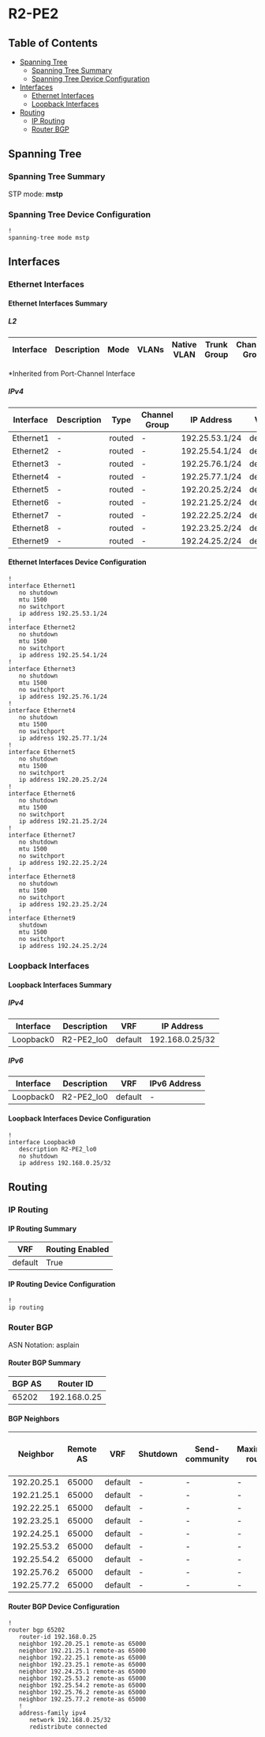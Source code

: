 # R2-PE2

## Table of Contents

- [Spanning Tree](#spanning-tree)
  - [Spanning Tree Summary](#spanning-tree-summary)
  - [Spanning Tree Device Configuration](#spanning-tree-device-configuration)
- [Interfaces](#interfaces)
  - [Ethernet Interfaces](#ethernet-interfaces)
  - [Loopback Interfaces](#loopback-interfaces)
- [Routing](#routing)
  - [IP Routing](#ip-routing)
  - [Router BGP](#router-bgp)

## Spanning Tree

### Spanning Tree Summary

STP mode: **mstp**

### Spanning Tree Device Configuration

```eos
!
spanning-tree mode mstp
```

## Interfaces

### Ethernet Interfaces

#### Ethernet Interfaces Summary

##### L2

| Interface | Description | Mode | VLANs | Native VLAN | Trunk Group | Channel-Group |
| --------- | ----------- | ---- | ----- | ----------- | ----------- | ------------- |

*Inherited from Port-Channel Interface

##### IPv4

| Interface | Description | Type | Channel Group | IP Address | VRF |  MTU | Shutdown | ACL In | ACL Out |
| --------- | ----------- | -----| ------------- | ---------- | ----| ---- | -------- | ------ | ------- |
| Ethernet1 | - | routed | - | 192.25.53.1/24 | default | 1500 | False | - | - |
| Ethernet2 | - | routed | - | 192.25.54.1/24 | default | 1500 | False | - | - |
| Ethernet3 | - | routed | - | 192.25.76.1/24 | default | 1500 | False | - | - |
| Ethernet4 | - | routed | - | 192.25.77.1/24 | default | 1500 | False | - | - |
| Ethernet5 | - | routed | - | 192.20.25.2/24 | default | 1500 | False | - | - |
| Ethernet6 | - | routed | - | 192.21.25.2/24 | default | 1500 | False | - | - |
| Ethernet7 | - | routed | - | 192.22.25.2/24 | default | 1500 | False | - | - |
| Ethernet8 | - | routed | - | 192.23.25.2/24 | default | 1500 | False | - | - |
| Ethernet9 | - | routed | - | 192.24.25.2/24 | default | 1500 | True | - | - |

#### Ethernet Interfaces Device Configuration

```eos
!
interface Ethernet1
   no shutdown
   mtu 1500
   no switchport
   ip address 192.25.53.1/24
!
interface Ethernet2
   no shutdown
   mtu 1500
   no switchport
   ip address 192.25.54.1/24
!
interface Ethernet3
   no shutdown
   mtu 1500
   no switchport
   ip address 192.25.76.1/24
!
interface Ethernet4
   no shutdown
   mtu 1500
   no switchport
   ip address 192.25.77.1/24
!
interface Ethernet5
   no shutdown
   mtu 1500
   no switchport
   ip address 192.20.25.2/24
!
interface Ethernet6
   no shutdown
   mtu 1500
   no switchport
   ip address 192.21.25.2/24
!
interface Ethernet7
   no shutdown
   mtu 1500
   no switchport
   ip address 192.22.25.2/24
!
interface Ethernet8
   no shutdown
   mtu 1500
   no switchport
   ip address 192.23.25.2/24
!
interface Ethernet9
   shutdown
   mtu 1500
   no switchport
   ip address 192.24.25.2/24
```

### Loopback Interfaces

#### Loopback Interfaces Summary

##### IPv4

| Interface | Description | VRF | IP Address |
| --------- | ----------- | --- | ---------- |
| Loopback0 | R2-PE2_lo0 | default | 192.168.0.25/32 |

##### IPv6

| Interface | Description | VRF | IPv6 Address |
| --------- | ----------- | --- | ------------ |
| Loopback0 | R2-PE2_lo0 | default | - |

#### Loopback Interfaces Device Configuration

```eos
!
interface Loopback0
   description R2-PE2_lo0
   no shutdown
   ip address 192.168.0.25/32
```

## Routing

### IP Routing

#### IP Routing Summary

| VRF | Routing Enabled |
| --- | --------------- |
| default | True |

#### IP Routing Device Configuration

```eos
!
ip routing
```

### Router BGP

ASN Notation: asplain

#### Router BGP Summary

| BGP AS | Router ID |
| ------ | --------- |
| 65202 | 192.168.0.25 |

#### BGP Neighbors

| Neighbor | Remote AS | VRF | Shutdown | Send-community | Maximum-routes | Allowas-in | BFD | RIB Pre-Policy Retain | Route-Reflector Client | Passive | TTL Max Hops |
| -------- | --------- | --- | -------- | -------------- | -------------- | ---------- | --- | --------------------- | ---------------------- | ------- | ------------ |
| 192.20.25.1 | 65000 | default | - | - | - | - | - | - | - | - | - |
| 192.21.25.1 | 65000 | default | - | - | - | - | - | - | - | - | - |
| 192.22.25.1 | 65000 | default | - | - | - | - | - | - | - | - | - |
| 192.23.25.1 | 65000 | default | - | - | - | - | - | - | - | - | - |
| 192.24.25.1 | 65000 | default | - | - | - | - | - | - | - | - | - |
| 192.25.53.2 | 65000 | default | - | - | - | - | - | - | - | - | - |
| 192.25.54.2 | 65000 | default | - | - | - | - | - | - | - | - | - |
| 192.25.76.2 | 65000 | default | - | - | - | - | - | - | - | - | - |
| 192.25.77.2 | 65000 | default | - | - | - | - | - | - | - | - | - |

#### Router BGP Device Configuration

```eos
!
router bgp 65202
   router-id 192.168.0.25
   neighbor 192.20.25.1 remote-as 65000
   neighbor 192.21.25.1 remote-as 65000
   neighbor 192.22.25.1 remote-as 65000
   neighbor 192.23.25.1 remote-as 65000
   neighbor 192.24.25.1 remote-as 65000
   neighbor 192.25.53.2 remote-as 65000
   neighbor 192.25.54.2 remote-as 65000
   neighbor 192.25.76.2 remote-as 65000
   neighbor 192.25.77.2 remote-as 65000
   !
   address-family ipv4
      network 192.168.0.25/32
      redistribute connected
```
